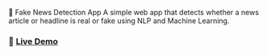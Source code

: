📰 Fake News Detection App
A simple web app that detects whether a news article or headline is real or fake using NLP and Machine Learning.

### 🔗 [Live Demo](https://project-xtpggb5gkkk7kmvrbxjndm.streamlit.app)
